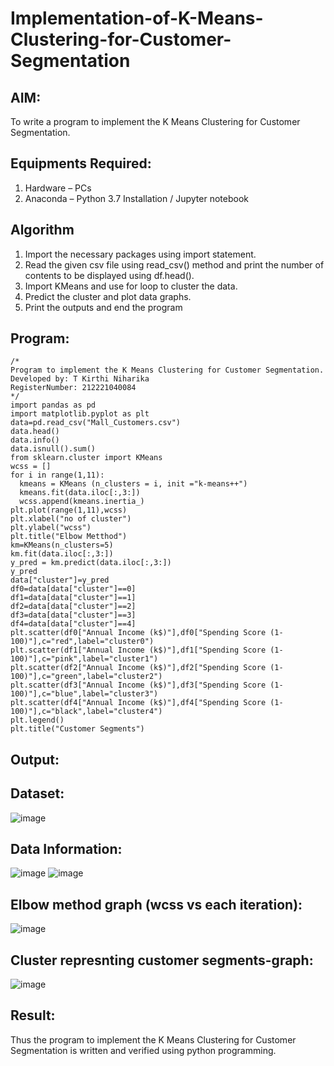 # Implementation-of-K-Means-Clustering-for-Customer-Segmentation

## AIM:
To write a program to implement the K Means Clustering for Customer Segmentation.

## Equipments Required:
1. Hardware – PCs
2. Anaconda – Python 3.7 Installation / Jupyter notebook

## Algorithm
1.  Import the necessary packages using import statement.
2.  Read the given csv file using read_csv() method and print the number of contents to be displayed using df.head().
3.  Import KMeans and use for loop to cluster the data.
4.  Predict the cluster and plot data graphs.
5.  Print the outputs and end the program

## Program:
```
/*
Program to implement the K Means Clustering for Customer Segmentation.
Developed by: T Kirthi Niharika
RegisterNumber: 212221040084
*/
import pandas as pd
import matplotlib.pyplot as plt
data=pd.read_csv("Mall_Customers.csv")
data.head()
data.info()
data.isnull().sum()
from sklearn.cluster import KMeans
wcss = []
for i in range(1,11):
  kmeans = KMeans (n_clusters = i, init ="k-means++")
  kmeans.fit(data.iloc[:,3:])
  wcss.append(kmeans.inertia_)
plt.plot(range(1,11),wcss)
plt.xlabel("no of cluster")
plt.ylabel("wcss")
plt.title("Elbow Metthod")
km=KMeans(n_clusters=5)
km.fit(data.iloc[:,3:])
y_pred = km.predict(data.iloc[:,3:])
y_pred
data["cluster"]=y_pred
df0=data[data["cluster"]==0]
df1=data[data["cluster"]==1]
df2=data[data["cluster"]==2]
df3=data[data["cluster"]==3]
df4=data[data["cluster"]==4]
plt.scatter(df0["Annual Income (k$)"],df0["Spending Score (1-100)"],c="red",label="cluster0")
plt.scatter(df1["Annual Income (k$)"],df1["Spending Score (1-100)"],c="pink",label="cluster1")
plt.scatter(df2["Annual Income (k$)"],df2["Spending Score (1-100)"],c="green",label="cluster2")
plt.scatter(df3["Annual Income (k$)"],df3["Spending Score (1-100)"],c="blue",label="cluster3")
plt.scatter(df4["Annual Income (k$)"],df4["Spending Score (1-100)"],c="black",label="cluster4")
plt.legend()
plt.title("Customer Segments")
```

## Output:
## Dataset:
![image](https://github.com/AkilaMohan/Implementation-of-K-Means-Clustering-for-Customer-Segmentation/assets/114135005/fe1e412d-0a58-40c5-8578-d216d3b8f563)
## Data Information:
![image](https://github.com/AkilaMohan/Implementation-of-K-Means-Clustering-for-Customer-Segmentation/assets/114135005/cac2d9b6-ff6c-41dc-9658-6d2837abda6e)
![image](https://github.com/AkilaMohan/Implementation-of-K-Means-Clustering-for-Customer-Segmentation/assets/114135005/ef44e788-e16d-46b6-a002-51f71de81b06)
## Elbow method graph (wcss vs each iteration):
![image](https://github.com/AkilaMohan/Implementation-of-K-Means-Clustering-for-Customer-Segmentation/assets/114135005/b282c563-0702-49d2-8ae2-bcca3fbe8331)
## Cluster represnting customer segments-graph:
![image](https://github.com/AkilaMohan/Implementation-of-K-Means-Clustering-for-Customer-Segmentation/assets/114135005/49473126-24f1-465b-97f5-9b12e9649fb0)

## Result:
Thus the program to implement the K Means Clustering for Customer Segmentation is written and verified using python programming.
